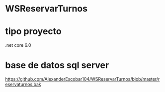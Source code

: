 # WSReservarTurnos

# tipo proyecto 

.net core 6.0

# base de datos sql server 

https://github.com/AlexanderEscobar104/WSReservarTurnos/blob/master/reservaturnos.bak

